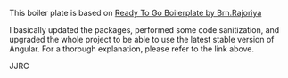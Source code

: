 This boiler plate is based on [Ready To Go Boilerplate by Brn.Rajoriya](https://github.com/brnrajoriya/Angular-Boilerplate)

I basically updated the packages, performed some code sanitization, and upgraded the whole project to be able to use the latest stable version of Angular.
For a thorough explanation, please refer to the link above.

JJRC
